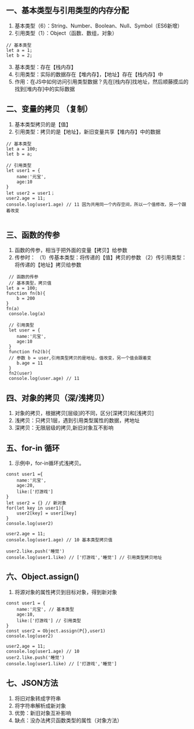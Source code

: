 ## 一、基本类型与引用类型的内存分配
1. 基本类型（6）：String、Number、Boolean、Null、Symbol（ES6新增）
2. 引用类型（1）：Object（函数、数组，对象）

```
// 基本类型 
let a = 1;
let b = 2;
```

3. 基本类型：存在【栈内存】
4. 引用类型：实际的数据存在【堆内存】，【地址】存在【栈内存】中
5. 作用：在JS中如何访问引用类型数据？先在[栈内存]找地址，然后顺藤摸瓜的找到[堆内存]中的实际数据

## 二、变量的拷贝 （复制）
1. 基本类型拷贝的是【值】
2. 引用类型：拷贝的是【地址】，新旧变量共享【堆内存】中的数据
```
// 基本类型
let a = 100;
let b = a;

// 引用类型
let user1 = {
	name:'元宝',
	age:10
}
let user2 = user1；
user2.age = 11;
console.log(user1.age) // 11 因为共用同一个内存空间，所以一个值修改，另一个跟着改变


```
## 三、函数的传参
1. 函数的传参，相当于把外面的变量【拷贝】给参数
2. 传参时：
 （1）传基本类型：将传递的【值】拷贝的参数
  （2）传引用类型：将传递的【地址】拷贝给参数
```
 // 函数的传参
 // 基本类型，拷贝值
let a = 100;
function fn(b){
	b = 200
}
fn(a)
 console.log(a)
 
 // 引用类型
 let user = {
 	name:'元宝',
 	age:10
 }
 function fn2(b){
 // 参数 b = user,引用类型拷贝的是地址，值改变，另一个值会跟着变
 	b.age = 11
 }
 fn2(user)
 console.log(user.age) // 11 
```
## 四、对象的拷贝（深/浅拷贝）
1. 对象的拷贝，根据拷贝[层级]的不同，区分[深拷贝]和[浅拷贝]
2. 浅拷贝：只拷贝1层，遇到引用类型属性的数据，拷地址
3. 深拷贝：无限层级的拷贝,新旧对象互不影响
## 五、for-in 循环
1. 示例中，for-in循环式浅拷贝。
```
const user1 ={
	name:'元宝',
	age:20,
	like:['打游戏']
}
let user2 = {} // 新对象
for(let key in user1){
	user2[key] = user1[key]
}
console.log(user2)

user2.age = 11;
console.log(user1.age) // 10 基本类型拷贝值

user2.like.push('睡觉')
console.log(user1.like) // ['打游戏','睡觉'] // 引用类型拷贝地址
```
## 六、Object.assign()
1. 将源对象的属性拷贝到目标对象，得到新对象
```
const user1 = {
	name:'元宝', // 基本类型
	age:10,
	like:['打游戏'] // 引用类型
}
const user2 = Object.assign(P{},user1)
console.log(user2)

user2.age = 11;
console.log(user1.age) // 10
user2.like.push('睡觉')
console.log(user1.like) // ['打游戏','睡觉']
```
## 七、JSON方法
1. 将旧对象转成字符串
2. 将字符串解析成新对象
3. 优势：新旧对象互补影响
4. 缺点：没办法拷贝函数类型的属性（对象方法）